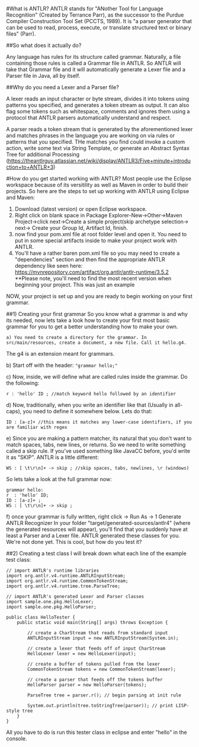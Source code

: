 #What is ANTLR?
ANTLR stands for "ANother Tool for Language Recognition" (Created by Terrance Parr), as the successor to the Purdue Compiler Construction Tool Set (PCCTS, 1989). It is "a parser generator that can be used to read, process, execute, or translate structured text or binary files" (Parr).

##So what does it actually do?

Any language has rules for its structure called grammar. Naturally, a file containing those rules is called a Grammar file in ANTLR. So ANTLR will take that Grammar file and it will automatically generate a Lexer file and a Parser file in Java, all by itself.

##Why do you need a Lexer and a Parser file?

A lexer reads an input character or byte stream, divides it into tokens using patterns you specified, and generates a token stream as output. It can also flag some tokens such as whitespace, comments and ignores them using a protocol that ANTLR parsers automatically understand and respect.

A parser reads a token stream that is generated by the aforementioned lexer and matches phrases in the language you are working on via rules or patterns that you specified. THe matches you find could invoke a custom action, write some text via String Template, or generate an Abstract Syntax Tree for additional Processing
(https://theantlrguy.atlassian.net/wiki/display/ANTLR3/Five+minute+introduction+to+ANTLR+3)

#How do you get started working with ANTLR?
Most people use the Eclipse workspace because of its versitility as well as Maven in order to build their projects. So here are the steps to set up working with ANTLR using Eclipse and Maven:
   1) Download (latest version) or open Eclipse workspace.
   2) Right click on blank space in Package Explorer-New->Other->Maven Project->click next->Create a simple project(skip archetype selection-> next-> Create your Group Id, Artifact Id, finish.
   3) now find your pom.xml file at root folder level and open it. You need to put in some special artifacts inside to make your project work with ANTLR.
   4) You'll have a rather baren pom.xml file so you may need to create a "dependencies" section and then find the appropriate ANTLR dependency like seen here: https://mvnrepository.com/artifact/org.antlr/antlr-runtime/3.5.2
**Please note, you'll need to find the most recent version when beginning your project. This was just an example

NOW, your project is set up and you are ready to begin working on your first grammar.

##1) Creating your first grammar
So you know what a grammar is and why its needed, now lets take a look how to create your first most basic grammar for you to get a better understanding how to make your own.

    a) You need to create a directory for the grammar. In src/main/resources, create a document, a new file. Call it hello.g4.
The g4 is an extension meant for grammars.

   b) Start off with the header: ```"grammar hello;"```

   c) Now, inside, we will define what are called rules inside the grammar. Do the following:
```
r : 'hello' ID ; //match keyword hello followed by an identifier
```

   d) Now, traditionally, when you write an identifier like that (Usually in all-caps), you need to define it somewhere below. Lets do that:
```
ID : [a-z]+ //this means it matches any lower-case identifiers, if you are familiar with regex
```

   e) Since you are making a pattern matcher, its natural that you don't want to match spaces, tabs, new lines, or returns. So we need to write something called a skip rule. If you've used something like JavaCC before, you'd write it as "SKIP". ANTLR is a little different:
```
WS : [ \t\r\n]+ -> skip ; //skip spaces, tabs, newlines, \r (windows)
```

So lets take a look at the full grammar now:
```
grammar hello:
r  : 'hello' ID;
ID : [a-z]+ ;
WS : [ \t\r\n]+ -> skip ;
```

   f) once your grammar is fully written, right click -> Run As -> 1 Generate ANTLR Recognizer
In your folder "target/generated-sources/antlr4" (where the generated resources will appear), you'll find that you suddenly have at least a Parser and a Lexer file. ANTLR generated these classes for you. We're not done yet. This is cool, but how do you test it?

##2) Creating a test class
I will break down what each line of the example test class:

```
// import ANTLR's runtime libraries
import org.antlr.v4.runtime.ANTLRInputStream;
import org.antlr.v4.runtime.CommonTokenStream;
import org.antlr.v4.runtime.tree.ParseTree;

// import ANTLR's generated Lexer and Parser classes
import sample.one.pkg.HelloLexer;
import sample.one.pkg.HelloParser;

public class HelloTester {
	public static void main(String[] args) throws Exception {

		// create a CharStream that reads from standard input
		ANTLRInputStream input = new ANTLRInputStream(System.in);

		// create a lexer that feeds off of input CharStream
		HelloLexer lexer = new HelloLexer(input);

		// create a buffer of tokens pulled from the lexer
		CommonTokenStream tokens = new CommonTokenStream(lexer);

		// create a parser that feeds off the tokens buffer
		HelloParser parser = new HelloParser(tokens);

		ParseTree tree = parser.r(); // begin parsing at init rule

		System.out.println(tree.toStringTree(parser)); // print LISP-style tree
	}
}
```

All you have to do is run this tester class in eclipse and enter "hello" in the console.
